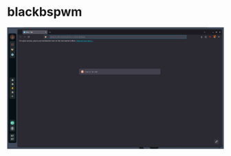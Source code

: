 # blackbspwm

<p align="center">
  <img src="cap.png" alt="GAAAAAAAAAAAAAAAAAAAAAAAAAA" width="800"/>
</p>
